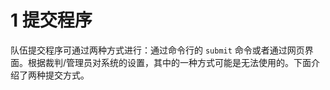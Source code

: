 # 1 提交程序

队伍提交程序可通过两种方式进行：通过命令行的 ```submit``` 命令或者通过网页界面。根据裁判/管理员对系统的设置，其中的一种方式可能是无法使用的。下面介绍了两种提交方式。